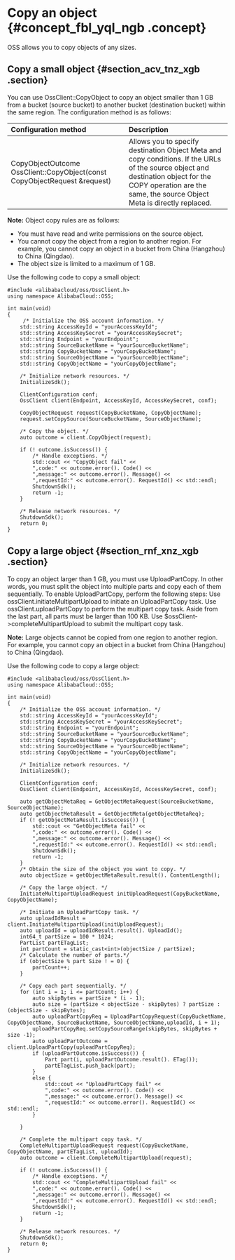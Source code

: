 # Copy an object {#concept_fbl_yql_ngb .concept}

OSS allows you to copy objects of any sizes.

## Copy a small object {#section_acv_tnz_xgb .section}

You can use OssClient::CopyObject to copy an object smaller than 1 GB from a bucket \(source bucket\) to another bucket \(destination bucket\) within the same region. The configuration method is as follows:

|Configuration method|Description|
|:-------------------|:----------|
|CopyObjectOutcome OssClient::CopyObject\(const CopyObjectRequest &request\)|Allows you to specify destination Object Meta and copy conditions. If the URLs of the source object and destination object for the COPY operation are the same, the source Object Meta is directly replaced.|

**Note:** Object copy rules are as follows:

-   You must have read and write permissions on the source object.
-   You cannot copy the object from a region to another region. For example, you cannot copy an object in a bucket from China \(Hangzhou\) to China \(Qingdao\).
-   The object size is limited to a maximum of 1 GB.

Use the following code to copy a small object:

```
#include <alibabacloud/oss/OssClient.h>
using namespace AlibabaCloud::OSS;

int main(void)
{
     /* Initialize the OSS account information. */
    std::string AccessKeyId = "yourAccessKeyId";
    std::string AccessKeySecret = "yourAccessKeySecret";
    std::string Endpoint = "yourEndpoint";
    std::string SourceBucketName = "yourSourceBucketName";
    std::string CopyBucketName = "yourCopyBucketName";
    std::string SourceObjectName = "yourSourceObjectName";
    std::string CopyObjectName = "yourCopyObjectName";

    /* Initialize network resources. */
    InitializeSdk();

    ClientConfiguration conf;
    OssClient client(Endpoint, AccessKeyId, AccessKeySecret, conf);

    CopyObjectRequest request(CopyBucketName, CopyObjectName);
    request.setCopySource(SourceBucketName, SourceObjectName);

    /* Copy the object. */
    auto outcome = client.CopyObject(request);

    if (! outcome.isSuccess()) {
        /* Handle exceptions. */
        std::cout << "CopyObject fail" <<
        ",code:" << outcome.error(). Code() <<
        ",message:" << outcome.error(). Message() <<
        ",requestId:" << outcome.error(). RequestId() << std::endl;
        ShutdownSdk();
        return -1;
    }

    /* Release network resources. */
    ShutdownSdk();
    return 0;
}
```

## Copy a large object {#section_rnf_xnz_xgb .section}

To copy an object larger than 1 GB, you must use UploadPartCopy. In other words, you must split the object into multiple parts and copy each of them sequentially. To enable UploadPartCopy, perform the following steps: Use ossClient.initiateMultipartUpload to initiate an UploadPartCopy task. Use ossClient.uploadPartCopy to perform the multipart copy task. Aside from the last part, all parts must be larger than 100 KB. Use $ossClient-\>completeMultipartUpload to submit the multipart copy task.

**Note:** Large objects cannot be copied from one region to another region. For example, you cannot copy an object in a bucket from China \(Hangzhou\) to China \(Qingdao\).

Use the following code to copy a large object:

```
#include <alibabacloud/oss/OssClient.h>
using namespace AlibabaCloud::OSS;

int main(void)
{
    /* Initialize the OSS account information. */
    std::string AccessKeyId = "yourAccessKeyId";
    std::string AccessKeySecret = "yourAccessKeySecret";
    std::string Endpoint = "yourEndpoint";
    std::string SourceBucketName = "yourSourceBucketName";
    std::string CopyBucketName = "yourCopyBucketName";
    std::string SourceObjectName = "yourSourceObjectName";
    std::string CopyObjectName = "yourCopyObjectName";

    /* Initialize network resources. */
    InitializeSdk();

    ClientConfiguration conf;
    OssClient client(Endpoint, AccessKeyId, AccessKeySecret, conf);
  
    auto getObjectMetaReq = GetObjectMetaRequest(SourceBucketName, SourceObjectName);
    auto getObjectMetaResult = GetObjectMeta(getObjectMetaReq);
    if (! getObjectMetaResult.isSuccess()) {
        std::cout << "GetObjectMeta fail" <<
        ",code:" << outcome.error(). Code() <<
        ",message:" << outcome.error(). Message() <<
        ",requestId:" << outcome.error(). RequestId() << std::endl;
        ShutdownSdk();
        return -1;
    }
    /* Obtain the size of the object you want to copy. */
    auto objectSize = getObjectMetaResult.result(). ContentLength();

    /* Copy the large object. */
    InitiateMultipartUploadRequest initUploadRequest(CopyBucketName, CopyObjectName);
  
    /* Initiate an UploadPartCopy task. */
    auto uploadIdResult = client.InitiateMultipartUpload(initUploadRequest);
    auto uploadId = uploadIdResult.result(). UploadId();
    int64_t partSize = 100 * 1024;
    PartList partETagList;
    int partCount = static_cast<int>(objectSize / partSize);
    /* Calculate the number of parts.*/
    if (objectSize % part Size ! = 0) {
        partCount++;
    }
  
    /* Copy each part sequentially. */
    for (int i = 1; i <= partCount; i++) {
        auto skipBytes = partSize * (i - 1);
        auto size = (partSize < objectSize - skipBytes) ? partSize : (objectSize - skipBytes);
        auto uploadPartCopyReq = UploadPartCopyRequest(CopyBucketName, CopyObjectName, SourceBucketName, SourceObjectName,uploadId, i + 1);
        uploadPartCopyReq.setCopySourceRange(skipBytes, skipBytes + size -1);
        auto uploadPartOutcome = client.UploadPartCopy(uploadPartCopyReq);
        if (uploadPartOutcome.isSuccess()) {
            Part part(i, uploadPartOutcome.result(). ETag());
            partETagList.push_back(part);
        }
        else {
            std::cout << "UploadPartCopy fail" <<
            ",code:" << outcome.error(). Code() <<
            ",message:" << outcome.error(). Message() <<
            ",requestId:" << outcome.error(). RequestId() << std::endl;
        }

    }
    
    /* Complete the multipart copy task. */
    CompleteMultipartUploadRequest request(CopyBucketName, CopyObjectName, partETagList, uploadId);
    auto outcome = client.CompleteMultipartUpload(request);
  
    if (! outcome.isSuccess()) {
        /* Handle exceptions. */
        std::cout << "CompleteMultipartUpload fail" <<
        ",code:" << outcome.error(). Code() <<
        ",message:" << outcome.error(). Message() <<
        ",requestId:" << outcome.error(). RequestId() << std::endl;
        ShutdownSdk();
        return -1;
    }
  
    /* Release network resources. */
    ShutdownSdk();
    return 0;
}
```

